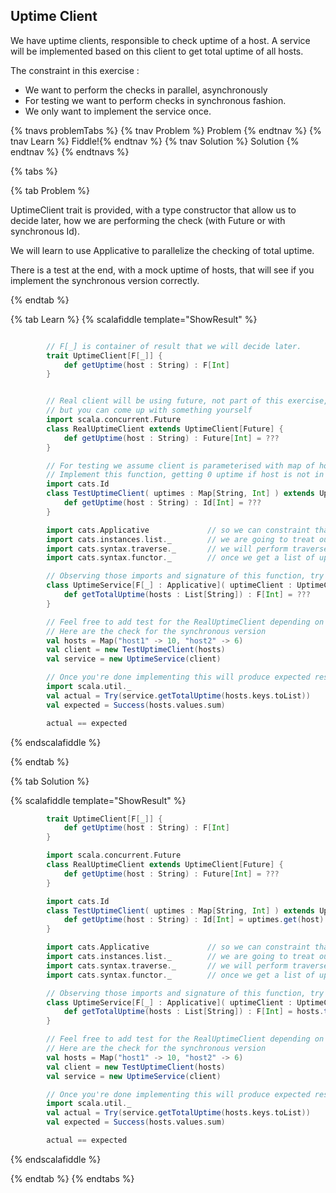 <h2>Uptime Client</h2>

We have uptime clients, responsible to check uptime of a host.
A service will be implemented based on this client to get total uptime of all hosts.

The constraint in this exercise :
* We want to perform the checks in parallel, asynchronously 
* For testing we want to perform checks in synchronous fashion.
* We only want to implement the service once.

{% tnavs problemTabs %}
    {% tnav Problem %} Problem  {% endtnav %}
    {% tnav Learn %} Fiddle!{% endtnav %}
    {% tnav Solution  %} Solution  {% endtnav %}
{% endtnavs %}

{% tabs %} 

{% tab Problem %} 
<br>

UptimeClient trait is provided, with a type constructor that allow us to decide later,
how we are performing the check (with Future or with synchronous Id). 

We will learn to use Applicative to parallelize the checking of total uptime.

There is a test at the end, with a mock uptime of hosts, that will see if you implement 
the synchronous version correctly.

{% endtab %}

{% tab Learn %} 
{% scalafiddle template="ShowResult" %}
```scala

        // F[_] is container of result that we will decide later.
        trait UptimeClient[F[_]] {
            def getUptime(host : String) : F[Int]
        }


        // Real client will be using future, not part of this exercise, 
        // but you can come up with something yourself
        import scala.concurrent.Future
        class RealUptimeClient extends UptimeClient[Future] {
            def getUptime(host : String) : Future[Int] = ???
        }

        // For testing we assume client is parameterised with map of host and uptimes 
        // Implement this function, getting 0 uptime if host is not in the key
        import cats.Id
        class TestUptimeClient( uptimes : Map[String, Int] ) extends UptimeClient[Id] {
            def getUptime(host : String) : Id[Int] = ??? 
        }

        import cats.Applicative             // so we can constraint that F[_] will be Applicative
        import cats.instances.list._        // we are going to treat our list of host names as Applicative, we need instances
        import cats.syntax.traverse._       // we will perform traverse of uptime clients 
        import cats.syntax.functor._        // once we get a list of uptimes, we want to get total and treat this as Functor

        // Observing those imports and signature of this function, try to implement it. 
        class UptimeService[F[_] : Applicative]( uptimeClient : UptimeClient[F]){
            def getTotalUptime(hosts : List[String]) : F[Int] = ???
        }

        // Feel free to add test for the RealUptimeClient depending on how you implement it
        // Here are the check for the synchronous version
        val hosts = Map("host1" -> 10, "host2" -> 6)
        val client = new TestUptimeClient(hosts)
        val service = new UptimeService(client)

        // Once you're done implementing this will produce expected result
        import scala.util._
        val actual = Try(service.getTotalUptime(hosts.keys.toList))
        val expected = Success(hosts.values.sum)

        actual == expected

```
{% endscalafiddle %}


{% endtab %}

{% tab Solution  %} 

{% scalafiddle template="ShowResult" %}
```scala
        trait UptimeClient[F[_]] {
            def getUptime(host : String) : F[Int]
        }

        import scala.concurrent.Future
        class RealUptimeClient extends UptimeClient[Future] {
            def getUptime(host : String) : Future[Int] = ???
        }

        import cats.Id
        class TestUptimeClient( uptimes : Map[String, Int] ) extends UptimeClient[Id] {
            def getUptime(host : String) : Id[Int] = uptimes.get(host).getOrElse(0) 
        }

        import cats.Applicative             // so we can constraint that F[_] will be Applicative
        import cats.instances.list._        // we are going to treat our list of host names as Applicative, we need instances
        import cats.syntax.traverse._       // we will perform traverse of uptime clients 
        import cats.syntax.functor._        // once we get a list of uptimes, we want to get total and treat this as Functor

        // Observing those imports and signature of this function, try to implement it. 
        class UptimeService[F[_] : Applicative]( uptimeClient : UptimeClient[F]){
            def getTotalUptime(hosts : List[String]) : F[Int] = hosts.traverse(uptimeClient.getUptime).map(_.sum)
        }

        // Feel free to add test for the RealUptimeClient depending on how you implement it
        // Here are the check for the synchronous version
        val hosts = Map("host1" -> 10, "host2" -> 6)
        val client = new TestUptimeClient(hosts)
        val service = new UptimeService(client)

        // Once you're done implementing this will produce expected result
        import scala.util._
        val actual = Try(service.getTotalUptime(hosts.keys.toList))
        val expected = Success(hosts.values.sum)

        actual == expected

```
{% endscalafiddle %}

{% endtab %}
{% endtabs %}

